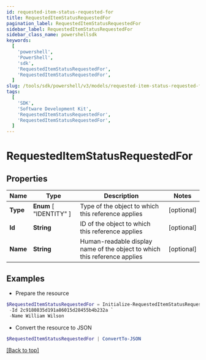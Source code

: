 ```yaml
---
id: requested-item-status-requested-for
title: RequestedItemStatusRequestedFor
pagination_label: RequestedItemStatusRequestedFor
sidebar_label: RequestedItemStatusRequestedFor
sidebar_class_name: powershellsdk
keywords:
  [
    'powershell',
    'PowerShell',
    'sdk',
    'RequestedItemStatusRequestedFor',
    'RequestedItemStatusRequestedFor',
  ]
slug: /tools/sdk/powershell/v3/models/requested-item-status-requested-for
tags:
  [
    'SDK',
    'Software Development Kit',
    'RequestedItemStatusRequestedFor',
    'RequestedItemStatusRequestedFor',
  ]
---
```


# RequestedItemStatusRequestedFor

## Properties

| Name | Type | Description | Notes |
| --- | --- | --- | --- |
| **Type** | **Enum** [ "IDENTITY" ] | Type of the object to which this reference applies | [optional] |
| **Id** | **String** | ID of the object to which this reference applies | [optional] |
| **Name** | **String** | Human-readable display name of the object to which this reference applies | [optional] |

## Examples

- Prepare the resource

```powershell
$RequestedItemStatusRequestedFor = Initialize-RequestedItemStatusRequestedFor  -Type IDENTITY `
 -Id 2c9180835d191a86015d28455b4b232a `
 -Name William Wilson
```

- Convert the resource to JSON

```powershell
$RequestedItemStatusRequestedFor | ConvertTo-JSON
```

[[Back to top]](#)
